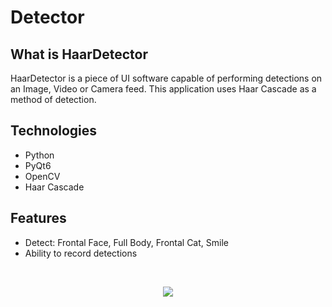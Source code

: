 # Detector

<b><h2>What is HaarDetector</h2></b>

HaarDetector is a piece of UI software capable of performing detections on an Image, Video or Camera feed. This application uses Haar Cascade as a method of detection.

<b><h2>Technologies</h2></b>
- Python
- PyQt6
- OpenCV
- Haar Cascade

<b><h2>Features</h2></b>

- Detect: Frontal Face, Full Body, Frontal Cat, Smile
- Ability to record detections

<br>

<p align="center">
  <img src="https://github.com/user-attachments/assets/4ea7ce06-2e3a-4429-83b6-b1b3a0010b6b"/>
</p>
